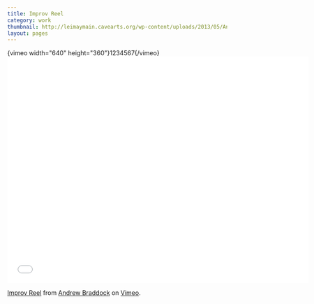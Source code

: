 ```yaml
---
title: Improv Reel
category: work
thumbnail: http://leimaymain.cavearts.org/wp-content/uploads/2013/05/Andrew-SQR.jpg
layout: pages
---
```


<div style="width:640px; margin-left:auto; margin-right:auto;">
{vimeo width="640" height="360"}1234567{/vimeo}
</div>

<iframe src="//player.vimeo.com/video/64930657?byline=0" width="690" height="518" frameborder="0" webkitallowfullscreen mozallowfullscreen allowfullscreen></iframe> <p><a href="http://vimeo.com/64930657">Improv Reel</a> from <a href="http://vimeo.com/andrewbraddock">Andrew Braddock</a> on <a href="https://vimeo.com">Vimeo</a>.</p>
